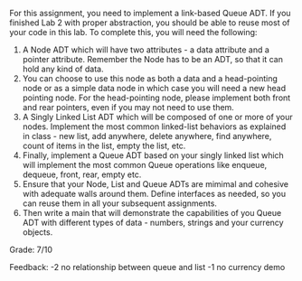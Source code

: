 For this assignment, you need to implement a link-based Queue ADT.  If you finished Lab 2 with proper abstraction, you should be able to reuse most of your code in this lab.  To complete this, you will need the following:

1. A Node ADT which will have two attributes - a data attribute and a pointer attribute.  Remember the Node has to be an ADT, so that it can hold any kind of data.
2. You can choose to use this node as both a data and a head-pointing node or as a simple data node in which case you will need a new head pointing node.  For the head-pointing node, please implement both front and rear pointers, even if you may not need to use them.
3. A Singly Linked List ADT which will be composed of one or more of your nodes.  Implement the most common linked-list behaviors as explained in class - new list, add anywhere, delete anywhere, find anywhere, count of items in the list, empty the list, etc.
4. Finally, implement a Queue ADT based on your singly linked list which will implement the most common Queue operations like enqueue, dequeue, front, rear, empty etc.
5. Ensure that your Node, List and Queue ADTs are mimimal and cohesive with adequate walls around them.  Define interfaces as needed, so you can reuse them in all your subsequent assignments.
6. Then write a main that will demonstrate the capabilities of you Queue ADT with different types of data - numbers, strings and your currency objects.

Grade: 7/10

Feedback: -2 no relationship between queue and list	
		  -1 no currency demo
